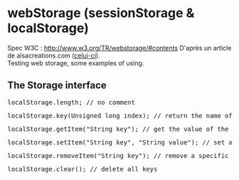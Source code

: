 <h1>webStorage (sessionStorage & localStorage)</h1>

Spec W3C : http://www.w3.org/TR/webstorage/#contents
D'après un article de alsacreations.com (<a href="http://www.alsacreations.com/article/lire/1402-web-storage-localstorage-sessionstorage.html">celui-ci</a>).<br>
Testing web storage, some examples of using.

<h2>The Storage interface</h2>

<pre>localStorage.length; // no comment</pre>
<pre>localStorage.key(Unsigned long index); // return the name of the key</pre>
<pre>localStorage.getItem("String key"); // get the value of the key</pre>
<pre>localStorage.setItem("String key", "String value"); // set a couple of key/value </pre>
<pre>localStorage.removeItem("String key"); // remove a specific key</pre>
<pre>localStorage.clear(); // delete all keys</pre>